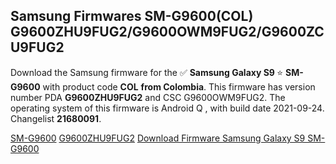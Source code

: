 <h2>Samsung Firmwares SM-G9600(COL) G9600ZHU9FUG2/G9600OWM9FUG2/G9600ZCU9FUG2</h2>
Download the Samsung firmware for the ✅ <strong>Samsung Galaxy S9 </strong> ⭐ <strong>SM-G9600</strong> with product code <strong>COL</strong> <strong> from Colombia</strong>. This firmware has version number PDA <strong>G9600ZHU9FUG2</strong> and CSC G9600OWM9FUG2. The operating system of this firmware is Android Q , with build date 2021-09-24. Changelist <strong>21680091</strong>.


[SM-G9600](https://samfirm.shop/samsung/model/SM-G9600)
[G9600ZHU9FUG2](https://samfirm.shop/samsung/pda/G9600ZHU9FUG2)
[Download Firmware Samsung Galaxy S9 SM-G9600](https://samfirm.shop/samsung/firmware/459049)
